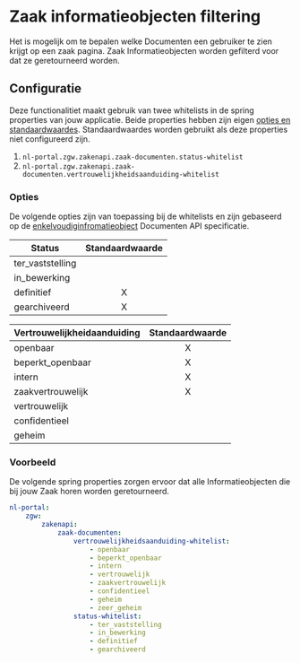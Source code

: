 # Zaak informatieobjecten filtering

Het is mogelijk om te bepalen welke Documenten een gebruiker te zien krijgt op een zaak pagina. Zaak Informatieobjecten worden gefilterd voor dat ze geretourneerd worden.

## Configuratie

Deze functionalitiet maakt gebruik van twee whitelists in de spring properties van jouw applicatie. Beide properties 
hebben zijn eigen [opties en standaardwaardes](#opties). Standaardwaardes worden gebruikt als deze properties niet 
configureerd zijn.

1. `nl-portal.zgw.zakenapi.zaak-documenten.status-whitelist`
2. `nl-portal.zgw.zakenapi.zaak-documenten.vertrouwelijkheidsaanduiding-whitelist`

### Opties

De volgende opties zijn van toepassing bij de whitelists en zijn gebaseerd op de 
[enkelvoudiginfromatieobject](https://openzaak.ritense.opengem.nl/documenten/api/v1/schema/#tag/enkelvoudiginformatieobjecten)
Documenten API specificatie.

| Status           | Standaardwaarde |
|------------------|:---------------:|
| ter_vaststelling |                 |
| in_bewerking     |                 |
| definitief       |        X        |
| gearchiveerd     |        X        |

| Vertrouwelijkheidaanduiding | Standaardwaarde |
|-----------------------------|:---------------:|
| openbaar                    |        X        |
| beperkt_openbaar            |        X        |
| intern                      |        X        |
| zaakvertrouwelijk           |        X        |
| vertrouwelijk               |                 |
| confidentieel               |                 |
| geheim                      |                 |

### Voorbeeld

De volgende spring properties zorgen ervoor dat alle Informatieobjecten die bij jouw Zaak horen worden geretourneerd.
```yaml
nl-portal:
    zgw:
        zakenapi:
            zaak-documenten:
                vertrouwelijkheidsaanduiding-whitelist:
                    - openbaar
                    - beperkt_openbaar
                    - intern
                    - vertrouwelijk
                    - zaakvertrouwelijk
                    - confidentieel
                    - geheim
                    - zeer_geheim
                status-whitelist:
                    - ter_vaststelling
                    - in_bewerking
                    - definitief
                    - gearchiveerd
```
